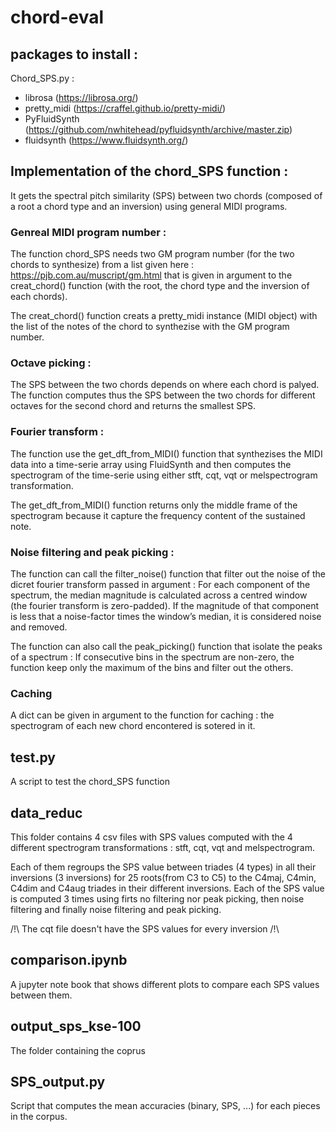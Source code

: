# chord-eval

## packages to install :

Chord_SPS.py : 
  * librosa (https://librosa.org/)
  * pretty_midi (https://craffel.github.io/pretty-midi/)
  * PyFluidSynth (https://github.com/nwhitehead/pyfluidsynth/archive/master.zip)
  * fluidsynth (https://www.fluidsynth.org/)
  


## Implementation of the chord_SPS function :

It gets the spectral pitch similarity (SPS) between two chords (composed
of a root a chord type and an inversion) using general MIDI programs.

### Genreal MIDI program number :

The function chord_SPS needs two GM program number (for the two chords to 
synthesize) from a list given here : https://pjb.com.au/muscript/gm.html
that is given in argument to the creat_chord() function (with the root, 
the chord type and the inversion of each chords).

The creat_chord() function creats a pretty_midi instance (MIDI object) 
with the list of the notes of the chord to synthezise with the GM program
number.

### Octave picking : 

The SPS between the two chords depends on where each chord is palyed.
The function computes thus the SPS between the two chords for different
octaves for the second chord and returns the smallest SPS.
 
### Fourier transform : 

The function use the get_dft_from_MIDI() function that synthezises the 
MIDI data into a time-serie array using FluidSynth and then computes the 
spectrogram of the time-serie using either stft, cqt, vqt or melspectrogram
transformation.

The get_dft_from_MIDI() function returns only the middle frame of the 
spectrogram because it capture the frequency content of the sustained note.

### Noise filtering and peak picking : 

The function can call the filter_noise() function that filter out the 
noise of the dicret fourier transform passed in argument : For each 
component of the spectrum, the median magnitude is calculated across a 
centred window (the fourier transform is zero-padded). If the magnitude
of that component is less that a noise-factor times the window’s median,
it is considered noise and removed.

The function can also call the peak_picking() function that isolate the 
peaks of a spectrum : If consecutive bins in the spectrum are non-zero,
the function keep only the maximum of the bins and filter out the others.

### Caching

A dict can be given in argument to the function for caching : the 
spectrogram of each new chord encontered is sotered in it.



## test.py

A script to test the chord_SPS function

## data_reduc

This folder contains 4 csv files with SPS values computed with the 4 
different spectrogram transformations : stft, cqt, vqt and melspectrogram.

Each of them regroups the SPS value between triades (4 types) in all their
inversions (3 inversions) for 25 roots(from C3 to C5) to the C4maj, C4min,
C4dim and C4aug triades in their different inversions.
Each of the SPS value is computed 3 times using firts no filtering nor
peak picking, then noise filtering and finally noise filtering and peak
picking.

/!\ The cqt file doesn't have the SPS values for every inversion /!\



## comparison.ipynb

A jupyter note book that shows different plots to compare each SPS values
between them.



## output_sps_kse-100

The folder containing the coprus



## SPS_output.py

Script that computes the mean accuracies (binary, SPS, ...) for each 
pieces in the corpus.
